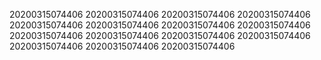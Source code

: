 20200315074406
20200315074406
20200315074406
20200315074406
20200315074406
20200315074406
20200315074406
20200315074406
20200315074406
20200315074406
20200315074406
20200315074406
20200315074406
20200315074406
20200315074406
